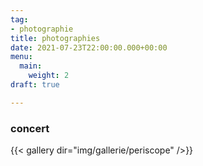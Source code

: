 ```yaml
---
tag:
- photographie
title: photographies
date: 2021-07-23T22:00:00.000+00:00
menu:
  main:
    weight: 2
draft: true

---
```

### concert

{{< gallery dir="img/gallerie/periscope" />}}